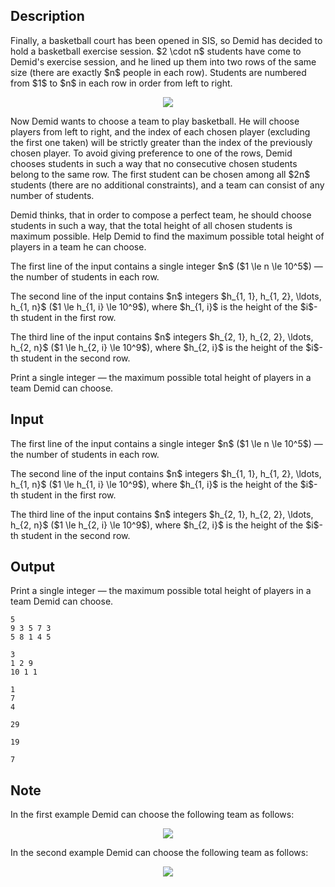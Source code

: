 ## Description

<div><p>Finally, a basketball court has been opened in SIS, so Demid has decided to hold a basketball exercise session. $2 \cdot n$ students have come to Demid's exercise session, and he lined up them into two rows of the same size (there are exactly $n$ people in each row). Students are numbered from $1$ to $n$ in each row in order from left to right.</p><center> <img class="tex-graphics" src="file://jcOoml43.png" style="max-width: 100.0%;max-height: 100.0%;"> </center><p>Now Demid wants to choose a team to play basketball. He will choose players from left to right, and the index of each chosen player (excluding the first one <span class="tex-font-style-bf">taken</span>) will be strictly greater than the index of the previously chosen player. To avoid giving preference to one of the rows, Demid chooses students in such a way that no consecutive chosen students belong to the same row. The first student can be chosen among all $2n$ students (there are no additional constraints), and a team can consist of any number of students. </p><p>Demid thinks, that in order to compose a perfect team, he should choose students in such a way, that the total height of all chosen students is maximum possible. Help Demid to find the maximum possible total height of players in a team he can choose.</p></div><div class="input-specification"><p>The first line of the input contains a single integer $n$ ($1 \le n \le 10^5$)&nbsp;— the number of students in each row.</p><p>The second line of the input contains $n$ integers $h_{1, 1}, h_{1, 2}, \ldots, h_{1, n}$ ($1 \le h_{1, i} \le 10^9$), where $h_{1, i}$ is the height of the $i$-th student in the first row.</p><p>The third line of the input contains $n$ integers $h_{2, 1}, h_{2, 2}, \ldots, h_{2, n}$ ($1 \le h_{2, i} \le 10^9$), where $h_{2, i}$ is the height of the $i$-th student in the second row.</p></div><div class="output-specification"><p>Print a single integer — the maximum possible total height of players in a team Demid can choose.</p></div>

## Input

<p>The first line of the input contains a single integer $n$ ($1 \le n \le 10^5$)&nbsp;— the number of students in each row.</p><p>The second line of the input contains $n$ integers $h_{1, 1}, h_{1, 2}, \ldots, h_{1, n}$ ($1 \le h_{1, i} \le 10^9$), where $h_{1, i}$ is the height of the $i$-th student in the first row.</p><p>The third line of the input contains $n$ integers $h_{2, 1}, h_{2, 2}, \ldots, h_{2, n}$ ($1 \le h_{2, i} \le 10^9$), where $h_{2, i}$ is the height of the $i$-th student in the second row.</p>

## Output

<p>Print a single integer — the maximum possible total height of players in a team Demid can choose.</p>





```input1
5
9 3 5 7 3
5 8 1 4 5
```




```input2
3
1 2 9
10 1 1
```




```input3
1
7
4
```




```output1
29
```




```output2
19
```




```output3
7
```



## Note

<p>In the first example Demid can choose the following team as follows: </p><center> <img class="tex-graphics" src="file://rI6ePXiH.png" style="max-width: 100.0%;max-height: 100.0%;"> </center><p>In the second example Demid can choose the following team as follows: </p><center> <img class="tex-graphics" src="file://4yiipzuz.png" style="max-width: 100.0%;max-height: 100.0%;"> </center>
